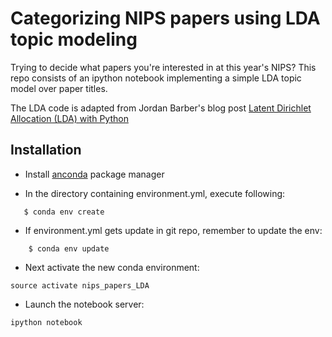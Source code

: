 # Categorizing NIPS papers using LDA topic modeling

Trying to decide what papers you're interested in at this year's NIPS? This repo consists of an ipython notebook implementing a simple LDA topic model over paper titles.

The LDA code is adapted from Jordan Barber's blog post [Latent Dirichlet Allocation (LDA) with Python](https://rstudio-pubs-static.s3.amazonaws.com/79360_850b2a69980c4488b1db95987a24867a.html)

## Installation
*   Install [anconda](http://continuum.io/downloads) package manager

*  In the directory containing environment.yml, execute following:
```
   $ conda env create
```

*  If environment.yml gets update in git repo, remember to update the env:
```
    $ conda env update
```

*  Next activate the new conda environment: 
```
source activate nips_papers_LDA
```

*  Launch the notebook server:
```
ipython notebook
```
